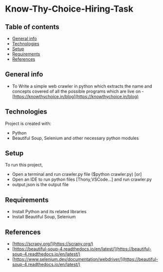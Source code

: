 # Know-Thy-Choice-Hiring-Task

## Table of contents
* [General info](#general-info)
* [Technologies](#technologies)
* [Setup](#setup)
* [Requirements](#requirements)
* [References](#references)

## General info
* To Write a simple web crawler in python which extracts the name and concepts covered of all the possible programs which are live on - [https://knowthychoice.in/blog](https://knowthychoice.in/blog)

## Technologies
Project is created with:
* Python
* Beautiful Soup, Selenium and other necessary python modules
	
## Setup
To run this project,
* Open a terminal and run crawler.py file ($python crawler.py) [or]
* Open an IDE to run python files [Thony,VSCode...] and run crawler.py
* output.json is the output file

## Requirements
* Install Python and its related libraries
* Install Beautiful Soup, Selenium

## References
* [https://scrapy.org/](https://scrapy.org/)
* [https://beautiful-soup-4.readthedocs.io/en/latest/](https://beautiful-soup-4.readthedocs.io/en/latest/)
* [https://www.selenium.dev/documentation/webdriver/](https://beautiful-soup-4.readthedocs.io/en/latest/)
